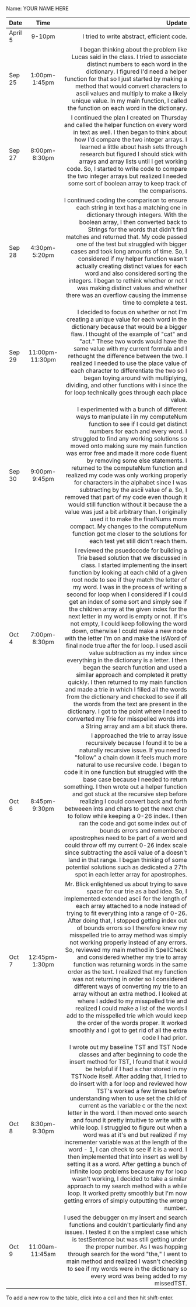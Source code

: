 Name: YOUR NAME HERE

| Date    |      Time       |                                                                                                                                                                                                                                                                                                                                                                                                                                                                                                                                                                                                                                                                                                                                                                                                                                                                                                                                                                                                                                                                                                                                Update |
|:--------|:---------------:|--------------------------------------------------------------------------------------------------------------------------------------------------------------------------------------------------------------------------------------------------------------------------------------------------------------------------------------------------------------------------------------------------------------------------------------------------------------------------------------------------------------------------------------------------------------------------------------------------------------------------------------------------------------------------------------------------------------------------------------------------------------------------------------------------------------------------------------------------------------------------------------------------------------------------------------------------------------------------------------------------------------------------------------------------------------------------------------------------------------------------------------:|
| April 5 |     9-10pm      |                                                                                                                                                                                                                                                                                                                                                                                                                                                                                                                                                                                                                                                                                                                                                                                                                                                                                                                                                                                                                                                                                            I tried to write abstract, efficient code. |
| Sep 25  |  1:00pm-1:45pm  |                                                                                                                                                                                                                                                                                                                                                                                                                                                                                                                                                                                                                                                                                                                                        I began thinking about the problem like Lucas said in the class. I tried to associate distinct numbers to each word in the dictionary. I figured I'd need a helper function for that so I just started by making a method that would convert characters to ascii values and multiply to make a likely unique value. In my main function, I called the function on each word in the dictionary. |
| Sep 27  |  8:00pm-8:30pm  |                                                                                                                                                                                                                                                                                                                                                                                                                                                                                                                                                                                                                                                                    I continued the plan I created on Thursday and called the helper function on every word in text as well. I then began to think about how I'd compare the two integer arrays. I learned a little about hash sets through research but figured I should stick with arrays and array lists until I get working code. So, I started to write code to compare the two integer arrays but realized I needed some sort of boolean array to keep track of the comparisons. |
| Sep 28  |  4:30pm-5:20pm  |                                                                                                                                                                                                                                                                                                                                                                                                                                                                                                             I continued coding the comparison to ensure each string in text has a matching one in dictionary through integers. With the boolean array, I then converted back to Strings for the words that didn't find matches and returned that. My code passed one of the test but struggled with bigger cases and took long amounts of time. So, I considered if my helper function wasn't actually creating distinct values for each word and also considered sorting the integers. I began to rethink whether or not I was making distinct values and whether there was an overflow causing the immense time to complete a test. |
| Sep 29  | 11:00pm-11:30pm |                                                                                                                                                                                                                                                                                                                                                                                                                                                                                                                                                                                              I decided to focus on whether or not I'm creating a unique value for each word in the dictionary because that would be a bigger flaw. I thought of the example of "cat" and "act." These two words would have the same value with my current formula and I rethought the difference between the two. I realized I needed to use the place value of each character to differentiate the two so I began toying around with multiplying, dividing, and other functions with i since the for loop technically goes through each place value. |
| Sep 30  |  9:00pm-9:45pm  |                                                                                                                                                                                                                                                                                                                         I experimented with a bunch of different ways to manipulate i in my computeNum function to see if I could get distinct numbers for each and every word. I struggled to find any working solutions so moved onto making sure my main function was error free and made it more code fluent by removing some else statements. I returned to the computeNum function and realized my code was only working properly for characters in the alphabet since I was subtracting by the ascii value of a. So, I removed that part of my code even though it would still function without it because the a value was just a bit arbitrary than. I originally used it to make the finalNums more compact. My changes to the computeNum function got me closer to the solutions for each test yet still didn't reach them. |
| Oct 4   |  7:00pm-8:30pm  | I reviewed the psuedocode for building a Trie based solution that we discussed in class. I started implementing the insert function by looking at each child of a given root node to see if they match the letter of my word. I was in the process of writing a second for loop when I considered if I could get an index of some sort and simply see if the children array at the given index for the next letter in my word is empty or not. If it's not empty, I could keep following the word down, otherwise I could make a new node with the letter I'm on and make the isWord of final node true after the for loop. I used ascii value subtraction as my index since everything in the dictionary is a letter. I then began the search function and used a similar approach and completed it pretty quickly. I then returned to my main function and made a trie in which I filled all the words from the dictionary and checked to see if all the words from the text are present in the dictionary. I got to the point where I need to converted my Trie for misspelled words into a String array and am a bit stuck there. |
| Oct 6   |  8:45pm-9:30pm  |                                                                                                                                                                                                                                                                I approached the trie to array issue recursively because I found it to be a naturally recursive issue. If you need to "follow" a chain down it feels much more natural to use recursive code. I began to code it in one function but struggled with the base case because I needed to return something. I then wrote out a helper function and got stuck at the recursive step before realizing I could convert back and forth betweeen ints and chars to get the next char to follow while keeping a 0-26 index. I then ran the code and got some index out of bounds errors and remembered apostrophes need to be part of a word and could throw off my current 0-26 index scale since subtracting the ascii value of a doesn't land in that range. I began thinking of some potential solutions such as dedicated a 27th spot in each letter array for apostrophes. |
| Oct 7   | 12:45pm-1:30pm  |                                                                                                                                                                          Mr. Blick enlightened us about trying to save space for our trie as a bad idea. So, I implemented extended ascii for the length of each array attached to a node instead of trying to fit everything into a range of 0-26. After doing that, I stopped getting index out of bounds errors so I therefore knew my misspelled trie to array method was simply not working properly instead of any errors. So, reviewed my main method in SpellCheck and considered whether my trie to array function was returning words in the same order as the text. I realized that my function was not returning in order so I considered different ways of converting my trie to an array without an extra method. I looked at where I added to my misspelled trie and realized I could make a list of the words I add to the misspelled trie which would keep the order of the words proper. It worked smoothly and I got to get rid of all the extra code I had prior. |
| Oct 8   |  8:30pm-9:30pm  |                                                                                                                                      I wrote out my baseline TST and TST Node classes and after beginning to code the insert method for TST, I found that it would be helpful if I had a char stored in my TSTNode itself. After adding that, I tried to do insert with a for loop and reviewed how TST's worked a few times before understanding when to use set the child of current as the variable c or the the next letter in the word. I then moved onto search and found it pretty intuitive to write with a while loop. I struggled to figure out when a word was at it's end but realized if my incrementer variable was at the length of the word - 1, I can check to see if it is a word. I then implemented that into insert as well by setting it as a word. After getting a bunch of infinite loop problems because my for loop wasn't working, I decided to take a similar approach to my search method with a while loop. It worked pretty smoothly but I'm now getting errors of simply outputting the wrong number. |
| Oct 9   | 11:00am-11:45am |                                                                                                                                                                                                                                                                                                                                                                                                                                                                                                                                                                                                                                                                                                                              I used the debugger on my insert and search functions and couldn't particularly find any issues. I tested it on the simplest case which is testSentence but was still getting under the proper number. As I was hopping through search for the word "the," I went to main method and realized I wasn't checking to see if my words were in the dictionary so every word was being added to my missedTST. |


To add a new row to the table, click into a cell and then hit shift-enter.